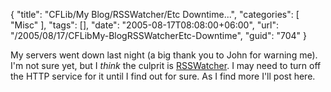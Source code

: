 {
	"title": "CFLib/My Blog/RSSWatcher/Etc Downtime...",
	"categories": [
		"Misc"
	],
	"tags": [],
	"date": "2005-08-17T08:08:00+06:00",
	"url": "/2005/08/17/CFLibMy-BlogRSSWatcherEtc-Downtime",
	"guid": "704"
}

My servers went down last night (a big thank you to John for warning me). I'm not sure yet, but I <i>think</i> the culprit is <a href="http://www.rsswatcher.com">RSSWatcher</a>. I may need to turn off the HTTP service for it until I find out for sure. As I find more I'll post here.